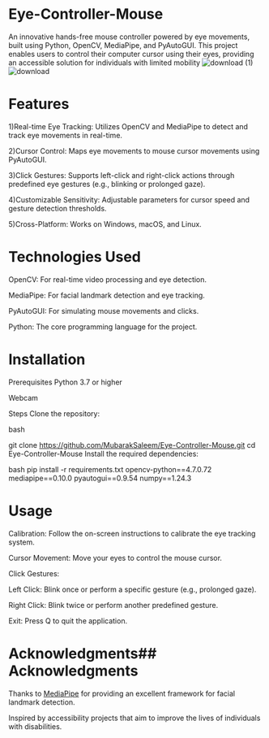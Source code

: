 # Eye-Controller-Mouse
An innovative hands-free mouse controller powered by eye movements, built using Python, OpenCV, MediaPipe, and PyAutoGUI. This project enables users to control their computer cursor using their eyes, providing an accessible solution for individuals with limited mobility
![download (1)](https://github.com/user-attachments/assets/f837b5d9-2483-48dc-af14-7f421a4918a8)                                                           ![download](https://github.com/user-attachments/assets/d93bd69b-209c-4682-99f5-157db204a5bb)


# Features

  1)Real-time Eye Tracking: Utilizes OpenCV and MediaPipe to detect and track eye movements in real-time.

  2)Cursor Control: Maps eye movements to mouse cursor movements using PyAutoGUI.
 
  3)Click Gestures: Supports left-click and right-click actions through predefined eye gestures (e.g., blinking or prolonged gaze).

  4)Customizable Sensitivity: Adjustable parameters for cursor speed and gesture detection thresholds.

  5)Cross-Platform: Works on Windows, macOS, and Linux.

# Technologies Used
OpenCV: For real-time video processing and eye detection.

MediaPipe: For facial landmark detection and eye tracking.

PyAutoGUI: For simulating mouse movements and clicks.

Python: The core programming language for the project.

# Installation
Prerequisites
Python 3.7 or higher

Webcam

Steps
Clone the repository:

bash

git clone https://github.com/MubarakSaleem/Eye-Controller-Mouse.git
cd Eye-Controller-Mouse
Install the required dependencies:

bash
pip install -r requirements.txt
  opencv-python==4.7.0.72
  mediapipe==0.10.0
  pyautogui==0.9.54
  numpy==1.24.3

# Usage
Calibration: Follow the on-screen instructions to calibrate the eye tracking system.

Cursor Movement: Move your eyes to control the mouse cursor.

Click Gestures:

Left Click: Blink once or perform a specific gesture (e.g., prolonged gaze).

Right Click: Blink twice or perform another predefined gesture.

Exit: Press Q to quit the application.

# Acknowledgments## Acknowledgments
Thanks to [MediaPipe](https://mediapipe.dev/) for providing an excellent framework for facial landmark detection.

Inspired by accessibility projects that aim to improve the lives of individuals with disabilities.
